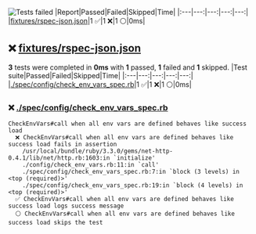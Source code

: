 ![Tests failed](https://img.shields.io/badge/tests-1%20passed%2C%201%20failed%2C%201%20skipped-critical)
|Report|Passed|Failed|Skipped|Time|
|:---|---:|---:|---:|---:|
|[fixtures/rspec-json.json](#user-content-r0)|1 ✅|1 ❌|1 ⚪|0ms|
## ❌ <a id="user-content-r0" href="#user-content-r0">fixtures/rspec-json.json</a>
**3** tests were completed in **0ms** with **1** passed, **1** failed and **1** skipped.
|Test suite|Passed|Failed|Skipped|Time|
|:---|---:|---:|---:|---:|
|[./spec/config/check_env_vars_spec.rb](#user-content-r0s0)|1 ✅|1 ❌|1 ⚪|0ms|
### ❌ <a id="user-content-r0s0" href="#user-content-r0s0">./spec/config/check_env_vars_spec.rb</a>
```
CheckEnvVars#call when all env vars are defined behaves like success load
  ❌ CheckEnvVars#call when all env vars are defined behaves like success load fails in assertion
	/usr/local/bundle/ruby/3.3.0/gems/net-http-0.4.1/lib/net/http.rb:1603:in `initialize'
	./config/check_env_vars.rb:11:in `call'
	./spec/config/check_env_vars_spec.rb:7:in `block (3 levels) in <top (required)>'
	./spec/config/check_env_vars_spec.rb:19:in `block (4 levels) in <top (required)>'
  ✅ CheckEnvVars#call when all env vars are defined behaves like success load logs success message
  ⚪ CheckEnvVars#call when all env vars are defined behaves like success load skips the test
```
